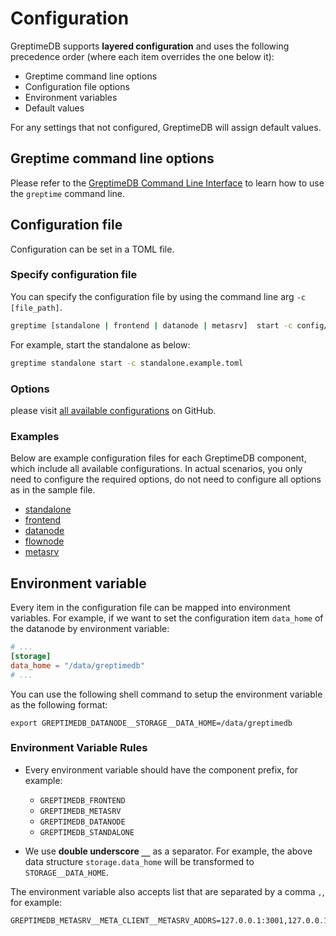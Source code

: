 # Configuration

GreptimeDB supports **layered configuration** and uses the following precedence order (where each item overrides the one below it):

- Greptime command line options
- Configuration file options
- Environment variables
- Default values

For any settings that not configured, GreptimeDB will assign default values.

## Greptime command line options

Please refer to the [GreptimeDB Command Line Interface](/reference/command-lines.md) to learn how to use the `greptime` command line.

## Configuration file

Configuration can be set in a TOML file.

### Specify configuration file

You can specify the configuration file by using the command line arg `-c [file_path]`.

```sh
greptime [standalone | frontend | datanode | metasrv]  start -c config/standalone.example.toml
```

For example, start the standalone as below:

```bash
greptime standalone start -c standalone.example.toml
```

### Options

please visit [all available configurations](https://github.com/GreptimeTeam/greptimedb/blob/<%greptimedb-version%>/config/config.md) on GitHub.

### Examples

Below are example configuration files for each GreptimeDB component, which include all available configurations. 
In actual scenarios,
you only need to configure the required options,
do not need to configure all options as in the sample file.

- [standalone](https://github.com/GreptimeTeam/greptimedb/blob/<%greptimedb-version%>/config/standalone.example.toml)
- [frontend](https://github.com/GreptimeTeam/greptimedb/blob/<%greptimedb-version%>/config/frontend.example.toml)
- [datanode](https://github.com/GreptimeTeam/greptimedb/blob/<%greptimedb-version%>/config/datanode.example.toml)
- [flownode](https://github.com/GreptimeTeam/greptimedb/blob/<%greptimedb-version%>/config/flownode.example.toml)
- [metasrv](https://github.com/GreptimeTeam/greptimedb/blob/<%greptimedb-version%>/config/metasrv.example.toml)

## Environment variable

Every item in the configuration file can be mapped into environment variables. For example, if we want to set the configuration item `data_home` of the datanode by environment variable:

```toml
# ...
[storage]
data_home = "/data/greptimedb"
# ...
```

You can use the following shell command to setup the environment variable as the following format:

```
export GREPTIMEDB_DATANODE__STORAGE__DATA_HOME=/data/greptimedb
```

### Environment Variable Rules

- Every environment variable should have the component prefix, for example:

  - `GREPTIMEDB_FRONTEND`
  - `GREPTIMEDB_METASRV`
  - `GREPTIMEDB_DATANODE`
  - `GREPTIMEDB_STANDALONE`

- We use **double underscore `__`** as a separator. For example, the above data structure `storage.data_home` will be transformed to `STORAGE__DATA_HOME`.

The environment variable also accepts list that are separated by a comma `,`, for example:

```
GREPTIMEDB_METASRV__META_CLIENT__METASRV_ADDRS=127.0.0.1:3001,127.0.0.1:3002,127.0.0.1:3003
```

